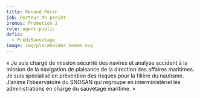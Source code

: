 ```yaml
---
title: Renaud Périn
job: Porteur de projet
promos: Promotion 2
role: agent-public
defis:
  - PrédiSauvetage
image: img/placeholder_homme.svg
---
```

« Je suis chargé de mission sécurité des navires et analyse accident à la mission de la navigation de plaisance de la direction des affaires maritimes. Je suis spécialisé en prévention des risques pour la filière du nautisme. J’anime l’observatoire du SNOSAN qui regroupe en interministériel les administrations en charge du sauvetage maritime. »